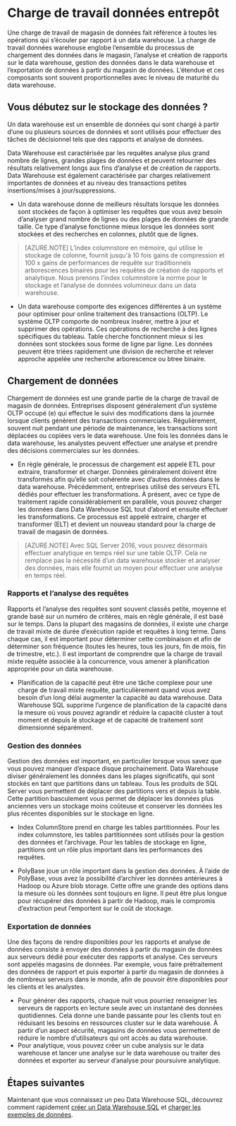 <properties
   pageTitle="Charge de travail données entrepôt"
   description="Élasticité du SQL Data Warehouse vous permet d’agrandir, réduire ou suspendre la puissance de calcul en utilisant une échelle coulissante entrepôt des unités de données (DWUs). Cet article explique les mesures de magasin de données et comment ils sont liés aux DWUs. "
   services="sql-data-warehouse"
   documentationCenter="NA"
   authors="barbkess"
   manager="barbkess"
   editor=""/>

<tags
   ms.service="sql-data-warehouse"
   ms.devlang="NA"
   ms.topic="article"
   ms.tgt_pltfrm="NA"
   ms.workload="data-services"
   ms.date="07/25/2016"
   ms.author="barbkess;mausher;jrj;sonyama"/>


# <a name="data-warehouse-workload"></a>Charge de travail données entrepôt
Une charge de travail de magasin de données fait référence à toutes les opérations qui s’écouler par rapport à un data warehouse. La charge de travail données warehouse englobe l’ensemble du processus de chargement des données dans le magasin, l’analyse et création de rapports sur le data warehouse, gestion des données dans le data warehouse et l’exportation de données à partir du magasin de données. L’étendue et ces composants sont souvent proportionnelles avec le niveau de maturité du data warehouse.


## <a name="new-to-data-warehousing"></a>Vous débutez sur le stockage des données ?
Un data warehouse est un ensemble de données qui sont chargé à partir d’une ou plusieurs sources de données et sont utilisés pour effectuer des tâches de décisionnel tels que des rapports et analyse de données.

Data Warehouse est caractérisée par les requêtes analyse plus grand nombre de lignes, grandes plages de données et peuvent retourner des résultats relativement longs aux fins d’analyse et de création de rapports. Data Warehouse est également caractérisée par charges relativement importantes de données et au niveau des transactions petites insertions/mises à jour/suppressions.

- Un data warehouse donne de meilleurs résultats lorsque les données sont stockées de façon à optimiser les requêtes que vous avez besoin d’analyser grand nombre de lignes ou des plages de données de grande taille. Ce type d’analyse fonctionne mieux lorsque les données sont stockées et des recherches en colonnes, plutôt que de lignes.

>[AZURE.NOTE] L’index columnstore en mémoire, qui utilise le stockage de colonne, fournit jusqu'à 10 fois gains de compression et 100 x gains de performances de requête sur traditionnels arborescences binaires pour les requêtes de création de rapports et analytique. Nous prenons l’index columnstore la norme pour le stockage et l’analyse de données volumineux dans un data warehouse.

- Un data warehouse comporte des exigences différentes à un système pour optimiser pour online traitement des transactions (OLTP). Le système OLTP comporte de nombreux insérer, mettre à jour et supprimer des opérations. Ces opérations de recherche à des lignes spécifiques du tableau. Table cherche fonctionnent mieux si les données sont stockées sous forme de ligne par ligne. Les données peuvent être triées rapidement une division de recherche et relever approche appelée une recherche arborescence ou btree binaire.


## <a name="data-loading"></a>Chargement de données
Chargement de données est une grande partie de la charge de travail de magasin de données. Entreprises disposent généralement d’un système OLTP occupé (e) qui effectue le suivi des modifications dans la journée lorsque clients génèrent des transactions commerciales. Régulièrement, souvent nuit pendant une période de maintenance, les transactions sont déplacées ou copiées vers le data warehouse. Une fois les données dans le data warehouse, les analystes peuvent effectuer une analyse et prendre des décisions commerciales sur les données.

- En règle générale, le processus de chargement est appelé ETL pour extraire, transformer et charger. Données généralement doivent être transformés afin qu’elle soit cohérente avec d’autres données dans le data warehouse. Précédemment, entreprises utilisé des serveurs ETL dédiés pour effectuer les transformations. À présent, avec ce type de traitement rapide considérablement en parallèle, vous pouvez charger les données dans Data Warehouse SQL tout d’abord et ensuite effectuer les transformations. Ce processus est appelé extraire, charger et transformer (ELT) et devient un nouveau standard pour la charge de travail de magasin de données.

> [AZURE.NOTE] Avec SQL Server 2016, vous pouvez désormais effectuer analytique en temps réel sur une table OLTP. Cela ne remplace pas la nécessité d’un data warehouse stocker et analyser des données, mais elle fournit un moyen pour effectuer une analyse en temps réel.

### <a name="reporting-and-analysis-queries"></a>Rapports et l’analyse des requêtes
Rapports et l’analyse des requêtes sont souvent classés petite, moyenne et grande basé sur un numéro de critères, mais en règle générale, il est basé sur le temps. Dans la plupart des magasins de données, il existe une charge de travail mixte de durée d’exécution rapide et requêtes à long terme. Dans chaque cas, il est important pour déterminer cette combinaison et afin de déterminer son fréquence (toutes les heures, tous les jours, fin de mois, fin de trimestre, etc.). Il est important de comprendre que la charge de travail mixte requête associée à la concurrence, vous amener à planification appropriée pour un data warehouse.

- Planification de la capacité peut être une tâche complexe pour une charge de travail mixte requête, particulièrement quand vous avez besoin d’un long délai augmenter la capacité au data warehouse. Data Warehouse SQL supprime l’urgence de planification de la capacité dans la mesure où vous pouvez agrandir et réduire la capacité cluster à tout moment et depuis le stockage et de capacité de traitement sont dimensionné séparément.

### <a name="data-management"></a>Gestion des données
Gestion des données est important, en particulier lorsque vous savez que vous pouvez manquer d’espace disque prochainement. Data Warehouse diviser généralement les données dans les plages significatifs, qui sont stockés en tant que partitions dans un tableau. Tous les produits de SQL Server vous permettent de déplacer des partitions vers et depuis la table. Cette partition basculement vous permet de déplacer les données plus anciennes vers un stockage moins coûteuse et conserver les données les plus récentes disponibles sur le stockage en ligne.

- Index ColumnStore prend en charge les tables partitionnées. Pour les index columnstore, les tables partitionnées sont utilisés pour la gestion des données et l’archivage. Pour les tables de stockage en ligne, partitions ont un rôle plus important dans les performances des requêtes.  

- PolyBase joue un rôle important dans la gestion des données. À l’aide de PolyBase, vous avez la possibilité d’archiver les données antérieures à Hadoop ou Azure blob storage.  Cette offre une grande des options dans la mesure où les données sont toujours en ligne.  Il peut être plus longue pour récupérer des données à partir de Hadoop, mais le compromis d’extraction peut l’emportent sur le coût de stockage.

### <a name="exporting-data"></a>Exportation de données
Une des façons de rendre disponibles pour les rapports et analyse de données consiste à envoyer des données à partir du magasin de données aux serveurs dédié pour exécuter des rapports et analyse. Ces serveurs sont appelés magasins de données. Par exemple, vous faire prétraitement des données de rapport et puis exporter à partir du magasin de données à de nombreux serveurs dans le monde, afin de pouvoir être disponibles pour les clients et les analystes.

- Pour générer des rapports, chaque nuit vous pourriez renseigner les serveurs de rapports en lecture seule avec un instantané des données quotidiennes. Cela donne une bande passante pour les clients tout en réduisant les besoins en ressources cluster sur le data warehouse. À partir d’un aspect sécurité, magasins de données vous permettent de réduire le nombre d’utilisateurs qui ont accès au data warehouse.
- Pour analytique, vous pouvez créer un cube analysis sur le data warehouse et lancer une analyse sur le data warehouse ou traiter des données et exporter au serveur d’analyse pour poursuivre analytique.

## <a name="next-steps"></a>Étapes suivantes
Maintenant que vous connaissez un peu Data Warehouse SQL, découvrez comment rapidement [créer un Data Warehouse SQL][] et [charger les exemples de données][].

<!--Image references-->

<!--Article references-->
[charger les exemples de données]: ./sql-data-warehouse-load-sample-databases.md
[créer un Data Warehouse SQL]: ./sql-data-warehouse-get-started-provision.md

<!--MSDN references-->

<!--Other web references-->
